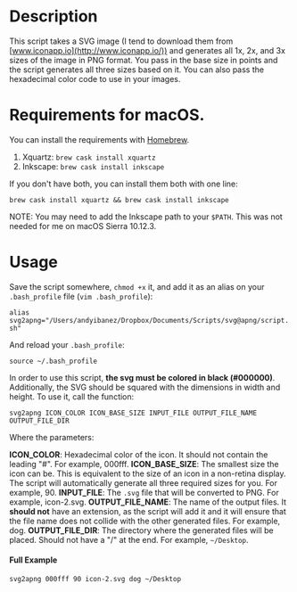 # Description

This script takes a SVG image (I tend to download them from [www.iconapp.io](http://www.iconapp.io/)) and generates all 1x, 2x, and 3x sizes of the image in PNG format. You pass in the base size in points and the script generates all three sizes based on it. You can also pass the hexadecimal color code to use in your images.

# Requirements for macOS.

You can install the requirements with [Homebrew](https://brew.sh).

1. Xquartz: `brew cask install xquartz`
2. Inkscape: `brew cask install inkscape`

If you don't have both, you can install them both with one line:

`brew cask install xquartz && brew cask install inkscape`

NOTE: You may need to add the Inkscape path to your `$PATH`. This was not needed for me on macOS Sierra 10.12.3.

# Usage

Save the script somewhere, `chmod +x` it, and add it as an alias on your `.bash_profile` file (`vim .bash_profile`):

`alias svg2apng="/Users/andyibanez/Dropbox/Documents/Scripts/svg@apng/script.sh"`

And reload your `.bash_profile`:

`source ~/.bash_profile`

In order to use this script, **the svg must be colored in black (#000000)**. Additionally, the SVG should be squared with the dimensions in width and height. To use it, call the function:

`svg2apng ICON_COLOR ICON_BASE_SIZE INPUT_FILE OUTPUT_FILE_NAME OUTPUT_FILE_DIR`

Where the parameters:

**ICON_COLOR**: Hexadecimal color of the icon. It should not contain the leading "#". For example, 000fff.
**ICON_BASE_SIZE**: The smallest size the icon can be. This is equivalent to the size of an icon in a non-retina display. The script will automatically generate all three required sizes for you. For example, 90.
**INPUT_FILE**: The `.svg` file that will be converted to PNG. For example, icon-2.svg.
**OUTPUT_FILE_NAME**: The name of the output files. It **should not** have an extension, as the script will add it and it will ensure that the file name does not collide with the other generated files. For example, dog.
**OUTPUT_FILE_DIR**: The directory where the generated files will be placed. Should not have a "/" at the end. For example, `~/Desktop`.

#### Full Example

`svg2apng 000fff 90 icon-2.svg dog ~/Desktop`
